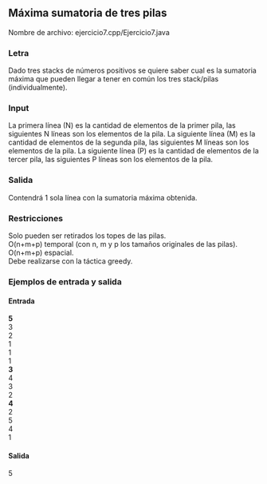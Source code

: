## Máxima sumatoria de tres pilas

Nombre de archivo: ejercicio7.cpp/Ejercicio7.java

### Letra

Dado tres stacks de números positivos se quiere saber cual es la sumatoria máxima que pueden llegar a tener en común los tres stack/pilas (individualmente). 

### Input

La primera línea (N) es la cantidad de elementos de la primer pila, las siguientes N líneas son los elementos de la pila. La siguiente línea (M) es la cantidad de elementos de la segunda pila, las siguientes M líneas son los elementos de la pila. La siguiente línea (P) es la cantidad de elementos de la tercer pila, las siguientes P líneas son los elementos de la pila.

### Salida

Contendrá 1 sola línea con la sumatoria máxima obtenida.

### Restricciones

Solo pueden ser retirados los topes de las pilas.  
O(n+m+p) temporal (con n, m y p los tamaños originales de las pilas).  
O(n+m+p) espacial.  
Debe realizarse con la táctica greedy.  

### Ejemplos de entrada y salida

#### Entrada
**5**  
3  
2  
1  
1  
1  
**3**  
4  
3  
2  
**4**  
2  
5  
4  
1  

#### Salida
5  

